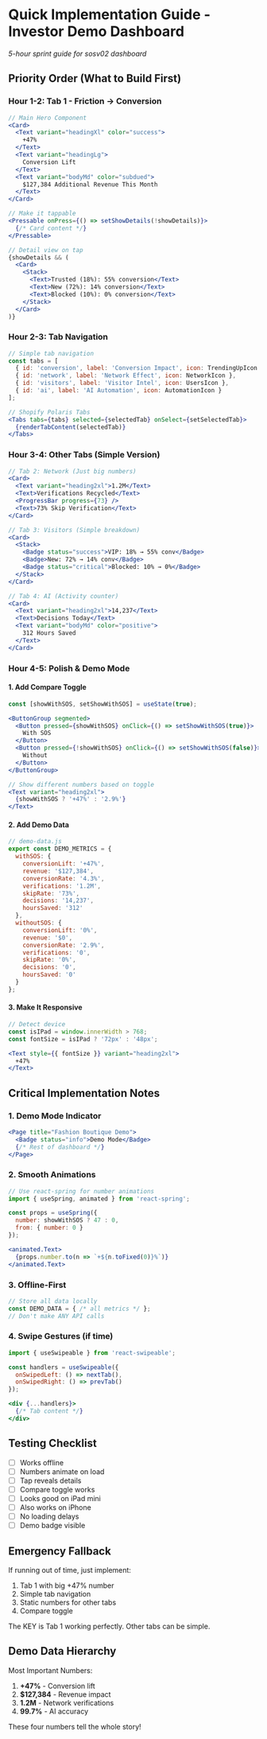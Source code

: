 # Quick Implementation Guide - Investor Demo Dashboard
*5-hour sprint guide for sosv02 dashboard*

## Priority Order (What to Build First)

### Hour 1-2: Tab 1 - Friction → Conversion
```jsx
// Main Hero Component
<Card>
  <Text variant="headingXl" color="success">
    +47%
  </Text>
  <Text variant="headingLg">
    Conversion Lift
  </Text>
  <Text variant="bodyMd" color="subdued">
    $127,384 Additional Revenue This Month
  </Text>
</Card>

// Make it tappable
<Pressable onPress={() => setShowDetails(!showDetails)}>
  {/* Card content */}
</Pressable>

// Detail view on tap
{showDetails && (
  <Card>
    <Stack>
      <Text>Trusted (18%): 55% conversion</Text>
      <Text>New (72%): 14% conversion</Text>
      <Text>Blocked (10%): 0% conversion</Text>
    </Stack>
  </Card>
)}
```

### Hour 2-3: Tab Navigation
```jsx
// Simple tab navigation
const tabs = [
  { id: 'conversion', label: 'Conversion Impact', icon: TrendingUpIcon },
  { id: 'network', label: 'Network Effect', icon: NetworkIcon },
  { id: 'visitors', label: 'Visitor Intel', icon: UsersIcon },
  { id: 'ai', label: 'AI Automation', icon: AutomationIcon }
];

// Shopify Polaris Tabs
<Tabs tabs={tabs} selected={selectedTab} onSelect={setSelectedTab}>
  {renderTabContent(selectedTab)}
</Tabs>
```

### Hour 3-4: Other Tabs (Simple Version)
```jsx
// Tab 2: Network (Just big numbers)
<Card>
  <Text variant="heading2xl">1.2M</Text>
  <Text>Verifications Recycled</Text>
  <ProgressBar progress={73} />
  <Text>73% Skip Verification</Text>
</Card>

// Tab 3: Visitors (Simple breakdown)
<Card>
  <Stack>
    <Badge status="success">VIP: 18% → 55% conv</Badge>
    <Badge>New: 72% → 14% conv</Badge>
    <Badge status="critical">Blocked: 10% → 0%</Badge>
  </Stack>
</Card>

// Tab 4: AI (Activity counter)
<Card>
  <Text variant="heading2xl">14,237</Text>
  <Text>Decisions Today</Text>
  <Text variant="bodyMd" color="positive">
    312 Hours Saved
  </Text>
</Card>
```

### Hour 4-5: Polish & Demo Mode

#### 1. Add Compare Toggle
```jsx
const [showWithSOS, setShowWithSOS] = useState(true);

<ButtonGroup segmented>
  <Button pressed={showWithSOS} onClick={() => setShowWithSOS(true)}>
    With SOS
  </Button>
  <Button pressed={!showWithSOS} onClick={() => setShowWithSOS(false)}>
    Without
  </Button>
</ButtonGroup>

// Show different numbers based on toggle
<Text variant="heading2xl">
  {showWithSOS ? '+47%' : '2.9%'}
</Text>
```

#### 2. Add Demo Data
```js
// demo-data.js
export const DEMO_METRICS = {
  withSOS: {
    conversionLift: '+47%',
    revenue: '$127,384',
    conversionRate: '4.3%',
    verifications: '1.2M',
    skipRate: '73%',
    decisions: '14,237',
    hoursSaved: '312'
  },
  withoutSOS: {
    conversionLift: '0%',
    revenue: '$0',
    conversionRate: '2.9%',
    verifications: '0',
    skipRate: '0%',
    decisions: '0',
    hoursSaved: '0'
  }
};
```

#### 3. Make It Responsive
```jsx
// Detect device
const isIPad = window.innerWidth > 768;
const fontSize = isIPad ? '72px' : '48px';

<Text style={{ fontSize }} variant="heading2xl">
  +47%
</Text>
```

## Critical Implementation Notes

### 1. Demo Mode Indicator
```jsx
<Page title="Fashion Boutique Demo">
  <Badge status="info">Demo Mode</Badge>
  {/* Rest of dashboard */}
</Page>
```

### 2. Smooth Animations
```jsx
// Use react-spring for number animations
import { useSpring, animated } from 'react-spring';

const props = useSpring({
  number: showWithSOS ? 47 : 0,
  from: { number: 0 }
});

<animated.Text>
  {props.number.to(n => `+${n.toFixed(0)}%`)}
</animated.Text>
```

### 3. Offline-First
```js
// Store all data locally
const DEMO_DATA = { /* all metrics */ };
// Don't make ANY API calls
```

### 4. Swipe Gestures (if time)
```jsx
import { useSwipeable } from 'react-swipeable';

const handlers = useSwipeable({
  onSwipedLeft: () => nextTab(),
  onSwipedRight: () => prevTab()
});

<div {...handlers}>
  {/* Tab content */}
</div>
```

## Testing Checklist

- [ ] Works offline
- [ ] Numbers animate on load
- [ ] Tap reveals details
- [ ] Compare toggle works
- [ ] Looks good on iPad mini
- [ ] Also works on iPhone
- [ ] No loading delays
- [ ] Demo badge visible

## Emergency Fallback

If running out of time, just implement:
1. Tab 1 with big +47% number
2. Simple tab navigation
3. Static numbers for other tabs
4. Compare toggle

The KEY is Tab 1 working perfectly. Other tabs can be simple.

## Demo Data Hierarchy

Most Important Numbers:
1. **+47%** - Conversion lift
2. **$127,384** - Revenue impact  
3. **1.2M** - Network verifications
4. **99.7%** - AI accuracy

These four numbers tell the whole story!